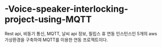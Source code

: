 # -Voice-speaker-interlocking-project-using-MQTT
Rest api, 비동기 통신, MQTT, 날씨 api 정보, 필립스 휴 연동 인스턴스인 5개의 aws 가상환경을 구축하여 MQTT를 이용한 연동 프로젝트이다.
